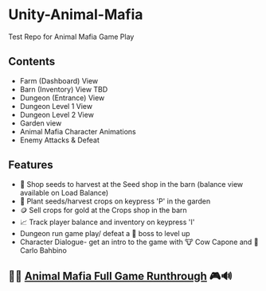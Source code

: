 # Unity-Animal-Mafia
Test Repo for Animal Mafia Game Play

## Contents
* Farm (Dashboard) View
* Barn (Inventory) View TBD
* Dungeon (Entrance) View
* Dungeon Level 1 View
* Dungeon Level 2 View
* Garden view
* Animal Mafia Character Animations
* Enemy Attacks & Defeat

## Features
* 🌱 Shop seeds to harvest at the Seed shop in the barn (balance view available on Load Balance)
* 🍅 Plant seeds/harvest crops on keypress 'P' in the garden
* 🪙 Sell crops for gold at the Crops shop in the barn
* 📈 Track player balance and inventory on keypress 'I'
* Dungeon run game play/ defeat a 🐷 boss to level up
* Character Dialogue- get an intro to the game with 🐮 Cow Capone and 🐏 Carlo Bahbino

## 🐣🐔 [Animal Mafia Full Game Runthrough](https://www.loom.com/share/94b4940afb064d09b089e4d32f06cdab?sid=85013430-9b6e-4c84-a5a3-07d94e290f69) 🎮🔊








